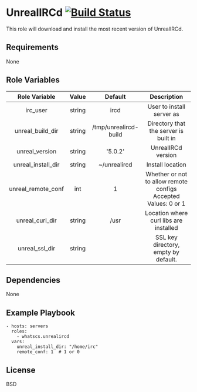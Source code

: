 UnrealIRCd [![Build Status](https://travis-ci.org/WhatsCS/ansible-role-unrealircd.svg?branch=master)](https://travis-ci.org/WhatsCS/ansible-role-unrealircd)
=========

This role will download and install the most recent version of UnrealIRCd.

Requirements
------------

None

Role Variables
--------------

|    Role Variable   |  Value |        Default        |                           Description                          |
|:------------------:|:------:|:---------------------:|:--------------------------------------------------------------:|
|      irc_user      | string |         ircd          |                    User to install server as                   |
|  unreal_build_dir  | string | /tmp/unrealircd-build |              Directory that the server is built in             |
|   unreal_version   | string |        '5.0.2'        |                       UnrealIRCd version                       |
| unreal_install_dir | string |      ~/unrealircd     |                        Install location                        |
| unreal_remote_conf |   int  |           1           | Whether or not to allow remote configs Accepted Values: 0 or 1 |
|   unreal_curl_dir  | string |          /usr         |             Location where curl libs are installed             |
|   unreal_ssl_dir   | string |                       |              SSL key directory, empty by default.              |

Dependencies
------------

None

Example Playbook
----------------

    - hosts: servers
      roles:
        - whatscs.unrealircd
      vars:
        unreal_install_dir: "/home/irc"
        remote_conf: 1  # 1 or 0


License
-------

BSD
